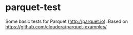 parquet-test
============

Some basic tests for Parquet (http://parquet.io). Based on https://github.com/cloudera/parquet-examples/
